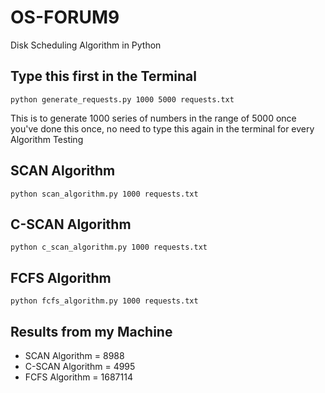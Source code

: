 # OS-FORUM9
Disk Scheduling Algorithm in Python

## Type this first in the Terminal
```
python generate_requests.py 1000 5000 requests.txt
```
This is to generate 1000 series of numbers in the range of 5000
once you've done this once, no need to type this again in the terminal for every Algorithm Testing

## SCAN Algorithm
```
python scan_algorithm.py 1000 requests.txt
```
## C-SCAN Algorithm
```
python c_scan_algorithm.py 1000 requests.txt
```
## FCFS Algorithm
```
python fcfs_algorithm.py 1000 requests.txt
```

## Results from my Machine

- SCAN Algorithm = 8988
- C-SCAN Algorithm = 4995
- FCFS Algorithm = 1687114
